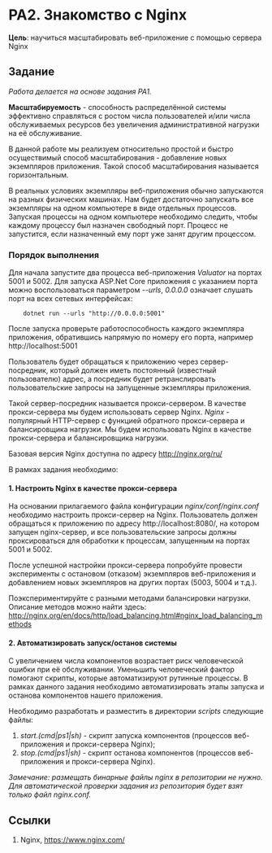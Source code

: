 # PA2. Знакомство с Nginx

**Цель**: научиться масштабировать веб-приложение с помощью сервера Nginx

## Задание

*Работа делается на основе задания PA1.*

**Масштабируемость** - способность распределённой системы эффективно справляться с ростом числа пользователей и/или числа обслуживаемых ресурсов без увеличения административной нагрузки на её обслуживание.

В данной работе мы реализуем относительно простой и быстро осуществимый способ масштабирования - добавление новых экземпляров приложения. Такой способ масштабирования называется горизонтальным.

В реальных условиях экземпляры веб-приложения обычно запускаются на разных физических машинах. Нам будет достаточно запускать все экземпляры на одном компьютере в виде отдельных процессов.
Запуская процессы на одном компьютере необходимо следить, чтобы каждому процессу был назначен свободный порт. Процесс не запустится, если назначенный ему порт уже занят другим процессом.

### Порядок выполнения

Для начала запустите два процесса веб-приложения *Valuator* на портах 5001 и 5002.
Для запуска ASP.Net Core приложения с указанием порта можно воспользоваться параметром *--urls*, *0.0.0.0* означает слушать порт на всех сетевых интерфейсах:

``` 
	dotnet run --urls "http://0.0.0.0:5001"
```

После запуска проверьте работоспособность каждого экземпляра приложения, обратившись напрямую по номеру его порта, например  http://localhost:5001

Пользователь будет обращаться к приложению через сервер-посредник, который должен иметь постоянный (известный пользователю) адрес, а посредник будет ретранслировать пользовательские запросы на запущенные экземпляры приложения.

Такой сервер-посредник называется прокси-сервером. В качестве прокси-сервера мы будем использовать сервер Nginx. *Nginx* - популярный HTTP-сервер с функцией обратного прокси-сервера и балансировщика нагрузки.
Мы будем использовать Nginx в качестве прокси-сервера и балансировщика нагрузки.

Базовая версия Nginx доступна по адресу
http://nginx.org/ru/

В рамках задания необходимо:

#### 1. Настроить Nginx в качестве прокси-сервера
На основании прилагаемого файла конфигурации *nginx/conf/nginx.conf* необходимо настроить прокси-сервер на Nginx.
Пользователь должен обращаться к приложению по адресу http://localhost:8080/, на котором запущен nginx-сервер, и все пользовательские запросы должны проксироваться для обработки к процессам, запущенным на портах 5001 и 5002.

После успешной настройки прокси-сервера попробуйте провести эксперименты с остановом (отказом) экземпляров веб-приложения и добавлением новых экземпляров на других портах (5003, 5004 и т.д.).

Поэкспериментируйте с разными методами балансировки нагрузки. Описание методов можно найти здесь:
http://nginx.org/en/docs/http/load_balancing.html#nginx_load_balancing_methods

#### 2. Автоматизировать запуск/останов системы

С увеличением числа компонентов возрастает риск человеческой ошибки при её обслуживании. Уменьшить человеческий фактор помогают скрипты, которые автоматизируют рутинные процессы.
В рамках данного задания необходимо автоматизировать этапы запуска и останова компонентов нашего приложения.

Необходимо разработать и разместить в директории *scripts* следующие файлы:

1. *start.(cmd|ps1|sh)* - скрипт запуска компонентов (процессов веб-приложения и прокси-сервера Nginx);
2. *stop.(cmd|ps1|sh)* - скрипт останова компонентов (процессов веб-приложения и прокси-сервера Nginx).

*Замечание: размещать бинарные файлы nginx в репозитории не нужно. Для автоматической проверки задания из репозитория будет взят только файл nginx.conf.*

## Ссылки
1. Nginx, https://www.nginx.com/